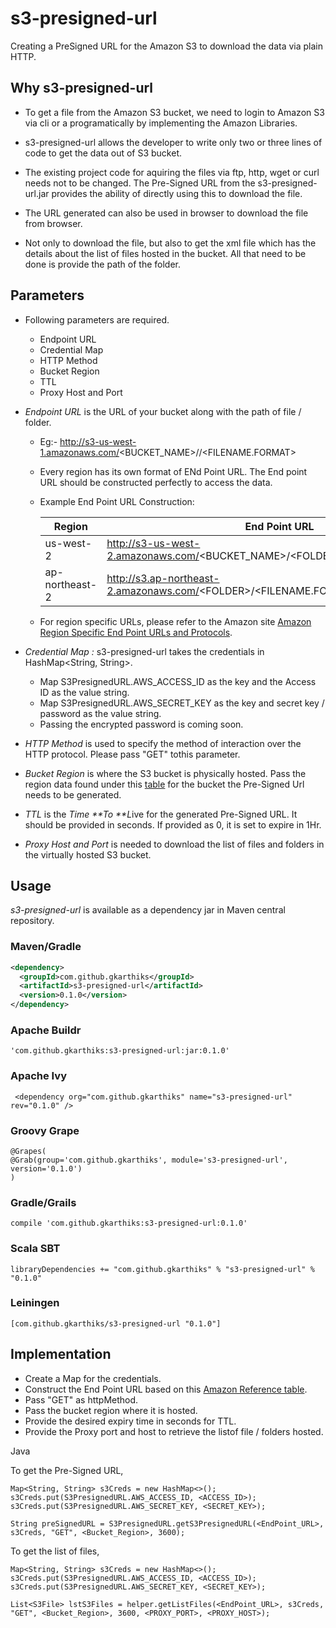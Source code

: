 # s3-presigned-url
Creating a PreSigned URL for the Amazon S3 to download the data via plain HTTP.

## Why s3-presigned-url
* To get a file from  the Amazon S3 bucket, we need to login to Amazon S3 via cli or a programatically by implementing the Amazon Libraries.

* s3-presigned-url allows the developer to write only two or three lines of code to get the data out of S3 bucket.

* The existing project code for aquiring the files via ftp, http, wget or curl needs not to be changed. The Pre-Signed URL from the s3-presigned-url.jar provides the ability of directly using this to download the file.

* The URL generated can also be used in browser to download the file from browser.

* Not only to download the file, but also to get the xml file which has the details about the list of files hosted in the bucket. All that need to be done is provide the path of the folder.


## Parameters
* Following parameters are required.
  * Endpoint URL
  * Credential Map
  * HTTP Method
  * Bucket Region
  * TTL
  * Proxy Host and Port
* *Endpoint URL* is the URL of your bucket along with the path of file / folder.
  * Eg:- http://s3-us-west-1.amazonaws.com/<BUCKET_NAME>/<FOLDER>/<FILENAME.FORMAT>
  * Every region has its own format of ENd Point URL. The End point URL should be constructed perfectly to access the data.
  * Example End Point URL Construction:
      
      Region | End Point URL 
      -------|--------------
      us-west-2 | http://s3-us-west-2.amazonaws.com/<BUCKET_NAME>/\<FOLDER\>/\<FILENAME.FORMAT>
      ap-northeast-2 | http://s3.ap-northeast-2.amazonaws.com/<FOLDER\>/\<FILENAME.FORMAT>
  * For region specific URLs, please refer to the Amazon site [Amazon Region Specific End Point URLs and Protocols](http://docs.aws.amazon.com/general/latest/gr/rande.html#s3_region).
      
* *Credential Map :* s3-presigned-url takes the credentials in HashMap<String, String>. 
  * Map S3PresignedURL.AWS_ACCESS_ID as the key and the Access ID as the value string.
  * Map S3PresignedURL.AWS_SECRET_KEY as the key and secret key / password as the value string.
  * Passing the encrypted password is coming soon.
  
* *HTTP Method* is used to specify the method of interaction over the HTTP protocol. Please pass "GET" tothis parameter.

* *Bucket Region* is where the S3 bucket is physically hosted. Pass the region data found under this [table](http://docs.aws.amazon.com/general/latest/gr/rande.html#s3_region) for the bucket the Pre-Signed Url needs to be generated.

* *TTL* is the *Time **To **L*ive for the generated Pre-Signed URL. It should be provided in seconds. If provided as 0, it is set to expire in 1Hr.

* *Proxy Host and Port* is needed to download the list of files and folders in the virtually hosted S3 bucket.

## Usage
*s3-presigned-url* is available as a dependency jar in Maven central repository. 

### Maven/Gradle

```xml
<dependency>
  <groupId>com.github.gkarthiks</groupId>
  <artifactId>s3-presigned-url</artifactId>
  <version>0.1.0</version>
</dependency>
```

### Apache Buildr
```'com.github.gkarthiks:s3-presigned-url:jar:0.1.0'```

### Apache Ivy
``` <dependency org="com.github.gkarthiks" name="s3-presigned-url" rev="0.1.0" />```

### Groovy Grape
```
@Grapes( 
@Grab(group='com.github.gkarthiks', module='s3-presigned-url', version='0.1.0') 
)
```

### Gradle/Grails
```compile 'com.github.gkarthiks:s3-presigned-url:0.1.0'```

### Scala SBT
```libraryDependencies += "com.github.gkarthiks" % "s3-presigned-url" % "0.1.0"```

### Leiningen
```[com.github.gkarthiks/s3-presigned-url "0.1.0"]```

## Implementation
* Create a Map for the credentials.
* Construct the End Point URL based on this [Amazon Reference table](http://docs.aws.amazon.com/general/latest/gr/rande.html#s3_region).
* Pass "GET" as httpMethod.
* Pass the bucket region where it is hosted.
* Provide the desired expiry time in seconds for TTL.
* Provide the Proxy port and host to retrieve the listof file / folders hosted.

Java

To get the Pre-Signed URL,
```
Map<String, String> s3Creds = new HashMap<>();
s3Creds.put(S3PresignedURL.AWS_ACCESS_ID, <ACCESS_ID>);
s3Creds.put(S3PresignedURL.AWS_SECRET_KEY, <SECRET_KEY>);

String preSignedURL = S3PresignedURL.getS3PresignedURL(<EndPoint_URL>, s3Creds, "GET", <Bucket_Region>, 3600);
```
To get the list of files,
```
Map<String, String> s3Creds = new HashMap<>();
s3Creds.put(S3PresignedURL.AWS_ACCESS_ID, <ACCESS_ID>);
s3Creds.put(S3PresignedURL.AWS_SECRET_KEY, <SECRET_KEY>);

List<S3File> lstS3Files = helper.getListFiles(<EndPoint_URL>, s3Creds, "GET", <Bucket_Region>, 3600, <PROXY_PORT>, <PROXY_HOST>);
```
